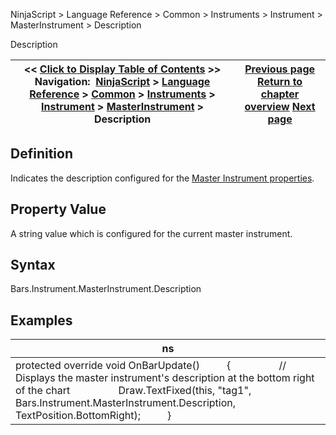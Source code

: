 ﻿
NinjaScript > Language Reference > Common > Instruments > Instrument > MasterInstrument > Description

Description

| << [Click to Display Table of Contents](masterinstrument_description.md) >> **Navigation:**     [NinjaScript](ninjascript-1.md) > [Language Reference](language_reference_wip-1.md) > [Common](common-1.md) > [Instruments](instruments_ninjascript-1.md) > [Instrument](instrument-1.md) > [MasterInstrument](masterinstrument-1.md) > Description | [Previous page](masterinstrument_currency-1.md) [Return to chapter overview](masterinstrument-1.md) [Next page](dividends-1.md) |
| --- | --- |
## Definition
Indicates the description configured for the [Master Instrument properties](editing_instruments-1.md).
## 
## Property Value
A string value which is configured for the current master instrument.
 
## Syntax
Bars.Instrument.MasterInstrument.Description
 
## Examples

| ns |
| --- |
| protected override void OnBarUpdate()          {                  // Displays the master instrument's description at the bottom right of the chart                  Draw.TextFixed(this, "tag1", Bars.Instrument.MasterInstrument.Description, TextPosition.BottomRight);          } |
